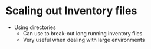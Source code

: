 # Scaling out Inventory files

- Using directories
	- Can use to break-out long running inventory files
	- Very useful when dealing with large environments

